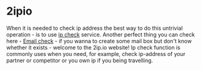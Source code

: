 # 2ipio
When it is needed to check ip address the best way to do this untrivial operation - is to use <a href="https://2ip.io">ip check</a> service. Another perfect thing you can check here -  <a href="https://2ip.io/mail-checker/">Email check</a> - if you wanna to create some mail box but don't know whether it exists - welcome to the 2ip.io website!
Ip check function is commonly uses when you need, for example, check ip-address of your partner or competitor or you own ip if you being travelling.
